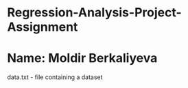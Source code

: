 # Regression-Analysis-Project-Assignment


#   Name:       Moldir Berkaliyeva

data.txt - file containing a dataset

